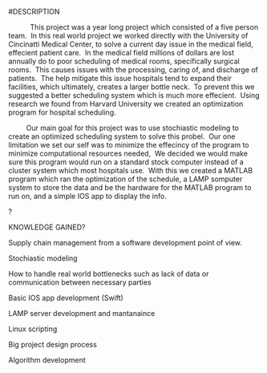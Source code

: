 #DESCRIPTION

           This project was a year long project which consisted of a five person team.  In this real world project we worked directly with the University of Cincinatti Medical Center, to solve a current day issue in the medical field, effecient patient care.  In the medical field millions of dollars are lost annually do to poor scheduling of medical rooms, specifically surgical rooms.  This causes issues with the processing, caring of, and discharge of patients.  The help mitigate this issue hospitals tend to expand their facilities, which ultimately, creates a larger bottle neck.  To prevent this we suggested a better scheduling system which is much more effecient.  Using research we found from Harvard University we created an optimization program for hospital scheduling.  

         Our main goal for this project was to use stochiastic modeling to create an optimized scheduling system to solve this probel.  Our one limitation we set our self was to minimize the effecincy of the program to minimize computational resources needed,  We decided we would make sure this program would run on a standard stock computer instead of a cluster system which most hospitals use.  With this we created a MATLAB program which ran the optimization of the schedule, a LAMP somputer system to store the data and be the hardware for the MATLAB program to run on, and a simple IOS app to display the info. 

?

KNOWLEDGE GAINED?

Supply chain management from a software development point of view.

Stochiastic modeling

How to handle real world bottlenecks such as lack of data or communication between necessary parties

Basic IOS app development (Swift)

LAMP server development and mantanaince

Linux scripting

Big project design process

Algorithm development
